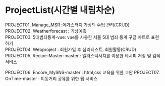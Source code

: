 # ProjectList(시간별 내림차순)


PROJECT01. Manage_MSR :메가스터디 가상의 수업 관리(CRUD)  
PROJECT02. Weatherforecast : 기상예측  
PROJECT03. 5대범죄통계-vue: vue를 사용한 서울 5대 범죄 통계 구글 차트로 표현하기  
PROJECT04. Webproject : 회원가입 후 심리테스트, 회원활동(CRUD)  
PROJECT05. Recipe-Master-master : 엘라스틱서치를 이용한 레시피 저장 및 검색 서비스

PROJECT06. Encore_MySNS-master : html,css 교육을 위한 교안
PROJECT07. OnTime-master : 이동거리 공유를 위한 웹 서비스
